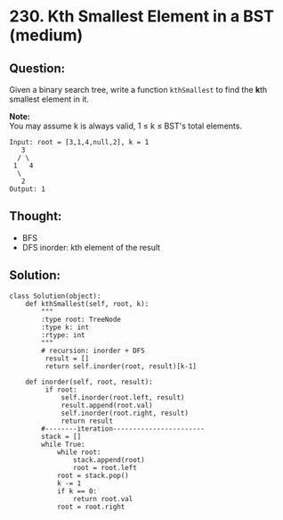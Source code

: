# 230. Kth Smallest Element in a BST \(medium\)

## Question:

Given a binary search tree, write a function `kthSmallest` to find the **k**th smallest element in it.

**Note:**   
You may assume k is always valid, 1 ≤ k ≤ BST's total elements.

```text
Input: root = [3,1,4,null,2], k = 1
   3
  / \
 1   4
  \
   2
Output: 1
```

## Thought:

* BFS
* DFS inorder: kth element of the result

## Solution:

```text
class Solution(object):
    def kthSmallest(self, root, k):
        """
        :type root: TreeNode
        :type k: int
        :rtype: int
        """
        # recursion: inorder + DFS
         result = []
         return self.inorder(root, result)[k-1]
         
    def inorder(self, root, result):
         if root:
             self.inorder(root.left, result)
             result.append(root.val)
             self.inorder(root.right, result)
             return result
        #--------iteration-----------------------
        stack = []
        while True:
            while root:
                stack.append(root)
                root = root.left
            root = stack.pop()
            k -= 1
            if k == 0:
                return root.val
            root = root.right
```

